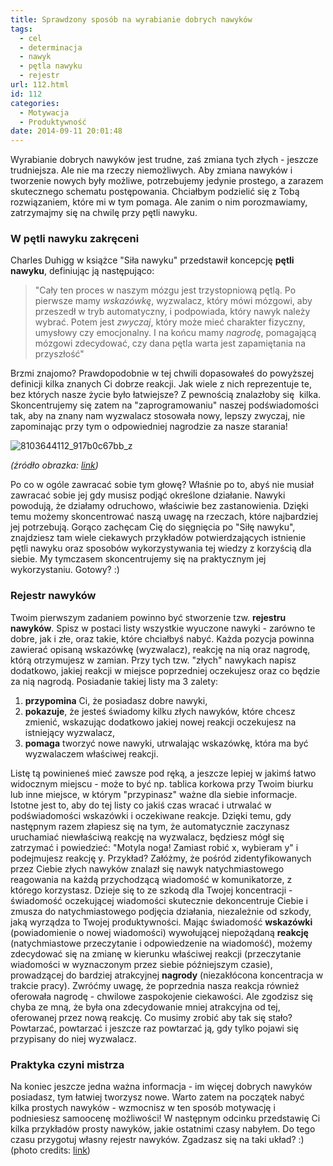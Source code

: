 ```yaml
---
title: Sprawdzony sposób na wyrabianie dobrych nawyków
tags:
  - cel
  - determinacja
  - nawyk
  - pętla nawyku
  - rejestr
url: 112.html
id: 112
categories:
  - Motywacja
  - Produktywność
date: 2014-09-11 20:01:48
---
```


Wyrabianie dobrych nawyków jest trudne, zaś zmiana tych złych - jeszcze trudniejsza. Ale nie ma rzeczy niemożliwych. Aby zmiana nawyków i tworzenie nowych były możliwe, potrzebujemy jedynie prostego, a zarazem skutecznego schematu postępowania. Chciałbym podzielić się z Tobą rozwiązaniem, które mi w tym pomaga. Ale zanim o nim porozmawiamy, zatrzymajmy się na chwilę przy pętli nawyku.

### W pętli nawyku zakręceni

Charles Duhigg w książce "Siła nawyku" przedstawił koncepcję **pętli nawyku**, definiując ją następująco:

> "Cały ten proces w naszym mózgu jest trzystopniową pętlą. Po pierwsze mamy _wskazówkę_, wyzwalacz, który mówi mózgowi, aby przeszedł w tryb automatyczny, i podpowiada, który nawyk należy wybrać. Potem jest _zwyczaj_, który może mieć charakter fizyczny, umysłowy czy emocjonalny. I na końcu mamy _nagrodę_, pomagającą mózgowi zdecydować, czy dana pętla warta jest zapamiętania na przyszłość"

Brzmi znajomo? Prawdopodobnie w tej chwili dopasowałeś do powyższej definicji kilka znanych Ci dobrze reakcji. Jak wiele z nich reprezentuje te, bez których nasze życie było łatwiejsze? Z pewnością znalazłoby się  kilka. Skoncentrujemy się zatem na "zaprogramowaniu" naszej podświadomości tak, aby na znany nam wyzwalacz stosowała nowy, lepszy zwyczaj, nie zapominając przy tym o odpowiedniej nagrodzie za nasze starania!

![8103644112_917b0c67bb_z](http://zdyscyplinowany.pl/wp-content/uploads/2014/09/8103644112_917b0c67bb_z.jpg)

_(źródło obrazka: [link](http://www.flickr.com/photos/tychay/8103644112/in/photolist-dm6i4W-cFdAAs-bMTqxK-hqVZ8V-7Ks4VZ-cFdAo9-cFdCy1-cFdBQh-byYKcU-cFdDYL-cFdFFE-cFdELL-cFdEfU-6GBnk6-6GFqrE-e2zAeN-e2u4fr-e2zCGb-e2tR5c-e2u34t-e2zyvA-77kJKn-dRsLkh-g1KQ9p-g1KxNh-g1KHa3-4mBmm7-g1KZ7p-bASdHX-4BKhbc-4BKgPM-fzKgmd-8HFr3R-g1KXpN-4BKgAn-btHsEp-btK1jt-btK1Dn-btK2xV-gwmN7H-btKaQp-eZKBYc-f53763-eYkRLM-eYxeSm-eYkPzF-eW7Uvr-eYkQkH-eW7TqM-eW7UCr/))_

Po co w ogóle zawracać sobie tym głowę? Właśnie po to, abyś nie musiał zawracać sobie jej gdy musisz podjąć określone działanie. Nawyki powodują, że działamy odruchowo, właściwie bez zastanowienia. Dzięki temu możemy skoncentrować naszą uwagę na rzeczach, które najbardziej jej potrzebują. Gorąco zachęcam Cię do sięgnięcia po "Siłę nawyku", znajdziesz tam wiele ciekawych przykładów potwierdzających istnienie pętli nawyku oraz sposobów wykorzystywania tej wiedzy z korzyścią dla siebie. My tymczasem skoncentrujemy się na praktycznym jej wykorzystaniu. Gotowy? :)

### Rejestr nawyków

Twoim pierwszym zadaniem powinno być stworzenie tzw. **rejestru nawyków**. Spisz w postaci listy wszystkie wyuczone nawyki - zarówno te dobre, jak i złe, oraz takie, które chciałbyś nabyć. Każda pozycja powinna zawierać opisaną wskazówkę (wyzwalacz), reakcję na nią oraz nagrodę, którą otrzymujesz w zamian. Przy tych tzw. "złych" nawykach napisz dodatkowo, jakiej reakcji w miejsce poprzedniej oczekujesz oraz co będzie za nią nagrodą. Posiadanie takiej listy ma 3 zalety:

1.  **przypomina** Ci, że posiadasz dobre nawyki,
2.  **pokazuje**, że jesteś świadomy kilku złych nawyków, które chcesz zmienić, wskazując dodatkowo jakiej nowej reakcji oczekujesz na istniejący wyzwalacz,
3.  **pomaga** tworzyć nowe nawyki, utrwalając wskazówkę, która ma być wyzwalaczem właściwej reakcji.

Listę tą powinieneś mieć zawsze pod ręką, a jeszcze lepiej w jakimś łatwo widocznym miejscu - może to być np. tablica korkowa przy Twoim biurku lub inne miejsce, w którym "przypinasz" ważne dla siebie informacje. Istotne jest to, aby do tej listy co jakiś czas wracać i utrwalać w podświadomości wskazówki i oczekiwane reakcje. Dzięki temu, gdy następnym razem złapiesz się na tym, że automatycznie zaczynasz uruchamiać niewłaściwą reakcję na wyzwalacz, będziesz mógł się zatrzymać i powiedzieć: "Motyla noga! Zamiast robić x, wybieram y" i  podejmujesz reakcję y. Przykład? Załóżmy, że pośród zidentyfikowanych przez Ciebie złych nawyków znalazł się nawyk natychmiastowego reagowania na każdą przychodzącą wiadomość w komunikatorze, z którego korzystasz. Dzieje się to ze szkodą dla Twojej koncentracji - świadomość oczekującej wiadomości skutecznie dekoncentruje Ciebie i zmusza do natychmiastowego podjęcia działania, niezależnie od szkody, jaką wyrządza to Twojej produktywności. Mając świadomość **wskazówki** (powiadomienie o nowej wiadomości) wywołującej niepożądaną **reakcję** (natychmiastowe przeczytanie i odpowiedzenie na wiadomość), możemy zdecydować się na zmianę w kierunku właściwej reakcji (przeczytanie wiadomości w wyznaczonym przez siebie późniejszym czasie), prowadzącej do bardziej atrakcyjnej **nagrody** (niezakłócona koncentracja w trakcie pracy). Zwróćmy uwagę, że poprzednia nasza reakcja również oferowała nagrodę - chwilowe zaspokojenie ciekawości. Ale zgodzisz się chyba ze mną, że była ona zdecydowanie mniej atrakcyjna od tej, oferowanej przez nową reakcję. Co musimy zrobić aby tak się stało? Powtarzać, powtarzać i jeszcze raz powtarzać ją, gdy tylko pojawi się przypisany do niej wyzwalacz.

### Praktyka czyni mistrza

Na koniec jeszcze jedna ważna informacja - im więcej dobrych nawyków posiadasz, tym łatwiej tworzysz nowe. Warto zatem na początek nabyć kilka prostych nawyków - wzmocnisz w ten sposób motywację i podniesiesz samoocenę możliwości! W następnym odcinku przedstawię Ci kilka przykładów prosty nawyków, jakie ostatnimi czasy nabyłem. Do tego czasu przygotuj własny rejestr nawyków. Zgadzasz się na taki układ? :) (photo credits: [link](http://www.flickr.com/photos/livenature/8064660509/in/photolist-znJqQ-638hbF-wncdw-TsuCV-dhDuAR-77SkRs-77Nr6t-6vvGDw-N62S5-4BHdMo-Tu8nJ-8D5Hjf-8D5HeW-8D5H5w-7TB7wW-8D5GRW-9kQJ5b-6bwnUN-aUw1oi-M1rKW-hX5A9b-fQyhrk-7CidT5-4Gp4Rd-8s8gcf-Hp5dq-azyGB-8s5cZZ-Tc5HN-6vrvyz-atBkHL-bxzjw-atBkpG-siUM2-4EswPC-4EswFb-biotN-94h2Xa-4LENon-78sBMS-4XqD2r-3ZFGE-jcLKy-7CidZY-78sCMW-87p2F2-egWTLa-7CepoZ-78oKxr-56NPTF))